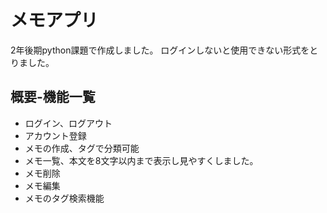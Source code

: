 # メモアプリ

2年後期python課題で作成しました。
ログインしないと使用できない形式をとりました。

## 概要-機能一覧

- ログイン、ログアウト
- アカウント登録
- メモの作成、タグで分類可能
- メモ一覧、本文を8文字以内まで表示し見やすくしました。
- メモ削除
- メモ編集
- メモのタグ検索機能

